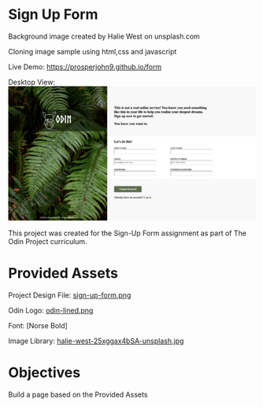 # Sign Up Form

Background image created by Halie West on unsplash.com



Cloning image sample using html,css and javascript


Live Demo:
https://prosperjohn9.github.io/form


Desktop View:
![Desktop View](./images/form.png)

This project was created for the Sign-Up Form assignment as part of The Odin Project curriculum.
# Provided Assets
Project Design File: [sign-up-form.png](https://cdn.statically.io/gh/TheOdinProject/curriculum/5f37d43908ef92499e95a9b90fc3cc291a95014c/html_css/project-sign-up-form/sign-up-form.png)


Odin Logo: [odin-lined.png](https://cdn.statically.io/gh/TheOdinProject/curriculum/5f37d43908ef92499e95a9b90fc3cc291a95014c/html_css/project-sign-up-form/odin-lined.png)


Font: [Norse Bold]


Image Library: [halie-west-25xggax4bSA-unsplash.jpg](https://unsplash.com/photos/25xggax4bSA)
# Objectives
Build a page based on the Provided Assets